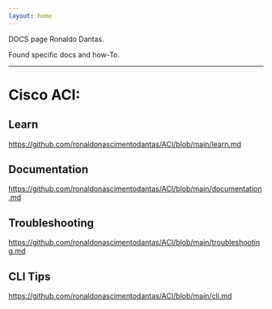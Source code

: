 ```yaml
---
layout: home 
---
```


DOCS page Ronaldo Dantas.

Found specific docs and how-To.


---- 

# Cisco ACI:

## Learn  
<https://github.com/ronaldonascimentodantas/ACI/blob/main/learn.md>

## Documentation
<https://github.com/ronaldonascimentodantas/ACI/blob/main/documentation.md>

## Troubleshooting
<https://github.com/ronaldonascimentodantas/ACI/blob/main/troubleshooting.md>

## CLI Tips
<https://github.com/ronaldonascimentodantas/ACI/blob/main/cli.md>

